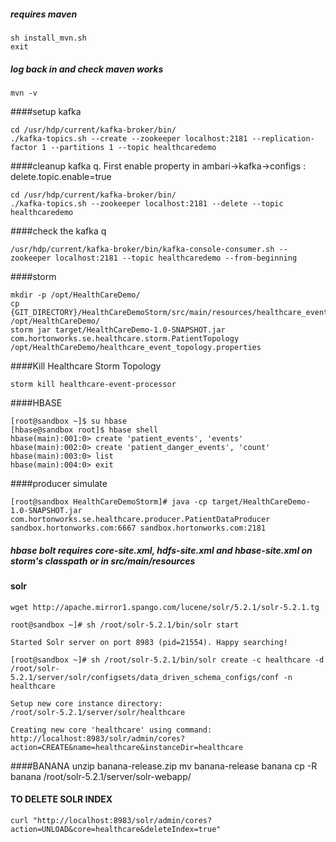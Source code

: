 ##### requires maven
```
sh install_mvn.sh
exit
```
##### log back in and check maven works
```
mvn -v
```

####setup kafka
```
cd /usr/hdp/current/kafka-broker/bin/
./kafka-topics.sh --create --zookeeper localhost:2181 --replication-factor 1 --partitions 1 --topic healthcaredemo 
```
####cleanup kafka q. First enable property in ambari->kafka->configs : delete.topic.enable=true
```
cd /usr/hdp/current/kafka-broker/bin/
./kafka-topics.sh --zookeeper localhost:2181 --delete --topic healthcaredemo
```
####check the kafka q
```
/usr/hdp/current/kafka-broker/bin/kafka-console-consumer.sh --zookeeper localhost:2181 --topic healthcaredemo --from-beginning
```

####storm
```
mkdir -p /opt/HealthCareDemo/
cp {GIT_DIRECTORY}/HealthCareDemoStorm/src/main/resources/healthcare_event_topology.properties /opt/HealthCareDemo/
storm jar target/HealthCareDemo-1.0-SNAPSHOT.jar com.hortonworks.se.healthcare.storm.PatientTopology /opt/HealthCareDemo/healthcare_event_topology.properties
```
####Kill Healthcare Storm Topology
```
storm kill healthcare-event-processor
```

####HBASE
```
[root@sandbox ~]$ su hbase
[hbase@sandbox root]$ hbase shell
hbase(main):001:0> create 'patient_events', 'events'    
hbase(main):002:0> create 'patient_danger_events', 'count'    
hbase(main):003:0> list    
hbase(main):004:0> exit 
```
####producer simulate
```
[root@sandbox HealthCareDemoStorm]# java -cp target/HealthCareDemo-1.0-SNAPSHOT.jar com.hortonworks.se.healthcare.producer.PatientDataProducer sandbox.hortonworks.com:6667 sandbox.hortonworks.com:2181
```
##### hbase bolt requires core-site.xml, hdfs-site.xml and hbase-site.xml on storm's classpath or in src/main/resources 

#### solr
```
wget http://apache.mirror1.spango.com/lucene/solr/5.2.1/solr-5.2.1.tg

root@sandbox ~]# sh /root/solr-5.2.1/bin/solr start

Started Solr server on port 8983 (pid=21554). Happy searching!

[root@sandbox ~]# sh /root/solr-5.2.1/bin/solr create -c healthcare -d /root/solr-5.2.1/server/solr/configsets/data_driven_schema_configs/conf -n healthcare

Setup new core instance directory:
/root/solr-5.2.1/server/solr/healthcare

Creating new core 'healthcare' using command:
http://localhost:8983/solr/admin/cores?action=CREATE&name=healthcare&instanceDir=healthcare
```
####BANANA
unzip banana-release.zip
mv banana-release banana
cp -R banana /root/solr-5.2.1/server/solr-webapp/

#### TO DELETE SOLR INDEX
```
curl "http://localhost:8983/solr/admin/cores?action=UNLOAD&core=healthcare&deleteIndex=true"
```
  